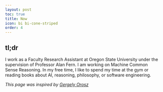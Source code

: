 ```yaml
---
layout: post
toc: true
title: Now
icon: bi bi-cone-striped
order: 4
---
```


## tl;dr

I work as a Faculty Research Assistant at Oregon State University under the supervision of Professor Alan Fern. I am working on Machine Common Sense Reasoning. In my free time, I like
to spend my time at the gym or reading books about AI, reasoning, philosophy, or software engineering.

*This page was inspired by [Gergely Orosz](https://blog.pragmaticengineer.com/scoop/)*
